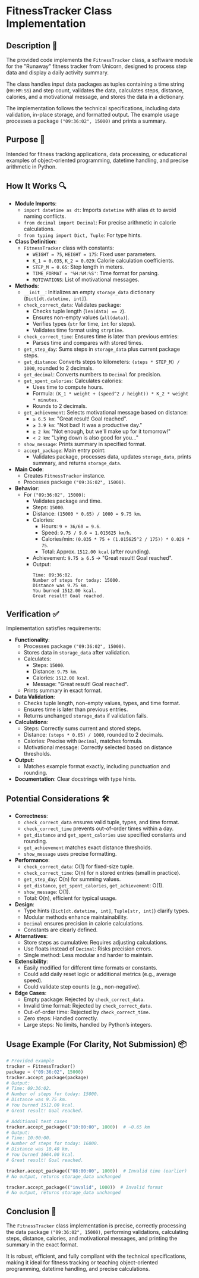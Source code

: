 # FitnessTracker Class Implementation

## Description 📝

The provided code implements the `FitnessTracker` class, a software module for the "Runaway" fitness tracker from Unicorn, designed to process step data and display a daily activity summary.

The class handles input data packages as tuples containing a time string (`HH:MM:SS`) and step count, validates the data, calculates steps, distance, calories, and a motivational message, and stores the data in a dictionary.

The implementation follows the technical specifications, including data validation, in-place storage, and formatted output. The example usage processes a package `("09:36:02", 15000)` and prints a summary.

## Purpose 🎯

Intended for fitness tracking applications, data processing, or educational examples of object-oriented programming, datetime handling, and precise arithmetic in Python.

## How It Works 🔍

-   **Module Imports**:
    -   `import datetime as dt`: Imports `datetime` with alias `dt` to avoid naming conflicts.
    -   `from decimal import Decimal`: For precise arithmetic in calorie calculations.
    -   `from typing import Dict, Tuple`: For type hints.
-   **Class Definition**:
    -   `FitnessTracker` class with constants:
        -   `WEIGHT = 75`, `HEIGHT = 175`: Fixed user parameters.
        -   `K_1 = 0.035`, `K_2 = 0.029`: Calorie calculation coefficients.
        -   `STEP_M = 0.65`: Step length in meters.
        -   `TIME_FORMAT = '%H:%M:%S'`: Time format for parsing.
        -   `MOTIVATIONS`: List of motivational messages.
-   **Methods**:
    -   `__init__`: Initializes an empty `storage_data` dictionary (`Dict[dt.datetime, int]`).
    -   `check_correct_data`: Validates package:
        -   Checks tuple length (`len(data) == 2`).
        -   Ensures non-empty values (`all(data)`).
        -   Verifies types (`str` for time, `int` for steps).
        -   Validates time format using `strptime`.
    -   `check_correct_time`: Ensures time is later than previous entries:
        -   Parses time and compares with stored times.
    -   `get_step_day`: Sums steps in `storage_data` plus current package steps.
    -   `get_distance`: Converts steps to kilometers: `(steps * STEP_M) / 1000`, rounded to 2 decimals.
    -   `get_decimal`: Converts numbers to `Decimal` for precision.
    -   `get_spent_calories`: Calculates calories:
        -   Uses time to compute hours.
        -   Formula: `(K_1 * weight + (speed^2 / height)) * K_2 * weight * minutes`.
        -   Rounds to 2 decimals.
    -   `get_achievement`: Selects motivational message based on distance:
        -   `≥ 6.5 km`: "Great result! Goal reached".
        -   `≥ 3.9 km`: "Not bad! It was a productive day."
        -   `≥ 2 km`: "Not enough, but we'll make up for it tomorrow!"
        -   `< 2 km`: "Lying down is also good for you..."
    -   `show_message`: Prints summary in specified format.
    -   `accept_package`: Main entry point:
        -   Validates package, processes data, updates `storage_data`, prints summary, and returns `storage_data`.
-   **Main Code**:
    -   Creates `FitnessTracker` instance.
    -   Processes package `("09:36:02", 15000)`.
-   **Behavior**:
    -   For `("09:36:02", 15000)`:
        -   Validates package and time.
        -   Steps: `15000`.
        -   Distance: `(15000 * 0.65) / 1000 = 9.75 km`.
        -   Calories:
            -   Hours: `9 + 36/60 = 9.6`.
            -   Speed: `9.75 / 9.6 = 1.015625 km/h`.
            -   Calories/min: `(0.035 * 75 + (1.015625^2 / 175)) * 0.029 * 75`.
            -   Total: Approx. `1512.00 kcal` (after rounding).
        -   Achievement: `9.75 ≥ 6.5` → "Great result! Goal reached".
        -   Output:
            ```
            Time: 09:36:02.
            Number of steps for today: 15000.
            Distance was 9.75 km.
            You burned 1512.00 kcal.
            Great result! Goal reached.
            ```

## Verification ✅

Implementation satisfies requirements:

-   **Functionality**:
    -   Processes package `("09:36:02", 15000)`.
    -   Stores data in `storage_data` after validation.
    -   Calculates:
        -   Steps: `15000`.
        -   Distance: `9.75 km`.
        -   Calories: `1512.00 kcal`.
        -   Message: "Great result! Goal reached".
    -   Prints summary in exact format.
-   **Data Validation**:
    -   Checks tuple length, non-empty values, types, and time format.
    -   Ensures time is later than previous entries.
    -   Returns unchanged `storage_data` if validation fails.
-   **Calculations**:
    -   Steps: Correctly sums current and stored steps.
    -   Distance: `(steps * 0.65) / 1000`, rounded to 2 decimals.
    -   Calories: Precise with `Decimal`, matches formula.
    -   Motivational message: Correctly selected based on distance thresholds.
-   **Output**:
    -   Matches example format exactly, including punctuation and rounding.
-   **Documentation**: Clear docstrings with type hints.

## Potential Considerations 🛠️

-   **Correctness**:
    -   `check_correct_data` ensures valid tuple, types, and time format.
    -   `check_correct_time` prevents out-of-order times within a day.
    -   `get_distance` and `get_spent_calories` use specified constants and rounding.
    -   `get_achievement` matches exact distance thresholds.
    -   `show_message` uses precise formatting.
-   **Performance**:
    -   `check_correct_data`: O(1) for fixed-size tuple.
    -   `check_correct_time`: O(n) for n stored entries (small in practice).
    -   `get_step_day`: O(n) for summing values.
    -   `get_distance`, `get_spent_calories`, `get_achievement`: O(1).
    -   `show_message`: O(1).
    -   Total: O(n), efficient for typical usage.
-   **Design**:
    -   Type hints (`Dict[dt.datetime, int]`, `Tuple[str, int]`) clarify types.
    -   Modular methods enhance maintainability.
    -   `Decimal` ensures precision in calorie calculations.
    -   Constants are clearly defined.
-   **Alternatives**:
    -   Store steps as cumulative: Requires adjusting calculations.
    -   Use floats instead of `Decimal`: Risks precision errors.
    -   Single method: Less modular and harder to maintain.
-   **Extensibility**:
    -   Easily modified for different time formats or constants.
    -   Could add daily reset logic or additional metrics (e.g., average speed).
    -   Could validate step counts (e.g., non-negative).
-   **Edge Cases**:
    -   Empty package: Rejected by `check_correct_data`.
    -   Invalid time format: Rejected by `check_correct_data`.
    -   Out-of-order time: Rejected by `check_correct_time`.
    -   Zero steps: Handled correctly.
    -   Large steps: No limits, handled by Python’s integers.

## Usage Example (For Clarity, Not Submission) 📦

```python
# Provided example
tracker = FitnessTracker()
package = ("09:36:02", 15000)
tracker.accept_package(package)
# Output:
# Time: 09:36:02.
# Number of steps for today: 15000.
# Distance was 9.75 km.
# You burned 1512.00 kcal.
# Great result! Goal reached.

# Additional test cases
tracker.accept_package(("10:00:00", 1000))  # ~0.65 km
# Output:
# Time: 10:00:00.
# Number of steps for today: 16000.
# Distance was 10.40 km.
# You burned 1664.00 kcal.
# Great result! Goal reached.

tracker.accept_package(("08:00:00", 1000))  # Invalid time (earlier)
# No output, returns storage_data unchanged

tracker.accept_package(("invalid", 1000))  # Invalid format
# No output, returns storage_data unchanged
```

## Conclusion 🚀

The `FitnessTracker` class implementation is precise, correctly processing the data package `("09:36:02", 15000)`, performing validations, calculating steps, distance, calories, and motivational messages, and printing the summary in the exact format.

It is robust, efficient, and fully compliant with the technical specifications, making it ideal for fitness tracking or teaching object-oriented programming, datetime handling, and precise calculations.
